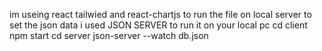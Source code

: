 im useing react tailwied and react-chartjs 
to run the file on local server to set the json data i used JSON SERVER
to run it on your local pc
cd client
npm start
cd server
json-server --watch db.json 
